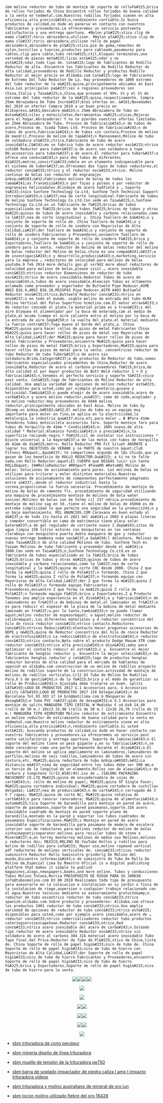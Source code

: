 
```
sbm molino reductor de tubo de montaje de soporte de rolloF&#225;brica de rollos forjados de China Encuentre rollos forjados de buena calidad a la venta en tedmetal.com.Nuestros rodillos forjados vienen en alta eficiencia,alta precisi&#243;n,rendimiento confiable.Si busca productos de calidad,no dude en ponerse en contacto con nuestros fabricantes y proveedores.Le ofreceremos un servicio postventa satisfactorio y una entrega oportuna. ᗛNylon pl&#225;stico clip de mama cl&#237;toris abrazadera,utilizan. ᗛNylon pl&#225;stico clip de mama cl&#237;toris abrazadera,utilizan rollo de papel abrazadera,abrazadera de pl&#225;stico.pie de goma,remaches de nylon,tornillos y tuercas,productos para cableado,pasamuros para cables,clip para cable,tubo retr&#225;ctil,bloques terminales,una variedad de piezas met&#225;licas est&#225;ndar y no est&#225;ndar,todo tipo de. Cat&#225;logo de fabricantes de Rodillo Reductor de alta. Encuentre los fabricantes de Rodillo Reductor de alta calidad,proveedores de Rodillo Reductor y productos Rodillo Reductor al mejor precio en Alibaba.com Cat&#225;logo de fabricantes de Extremo Del Tubo Reductor De La. Hay proveedores de 1000 extremo del tubo reductor de la m&#225;quina,principalmente ubicados en East Asia.Los principales pa&#237;ses o regiones proveedores son China,Italia y Taiw&#225;n,China,que proveen el 99%，1% y el 1% de extremo del tubo reductor de la m&#225;quina,respectivamente. Compra 25mm Abrazadera De Tubo Incre&#237;bles ofertas en. &#161;Novedades del 2019 en oferta! Compra 2019 a un buen precio en AliExpress.&#161;Descubre m&#225;s 25mm Abrazadera De Tubo en Autom&#243;viles y motocicletas,Herramientas n&#225;uticas,Mejoras para el hogar,Abrazaderas! Y no te pierdas nuestras ofertas limitadas en 25mm Abrazadera De Tubo. Proceso de fabricaci&#243;n de tubos de acero,Proceso de. Scoda Tubes Ltd. Proceso de fabricaci&#243;n de tubos de acero,Fabricaci&#243;n de tubos sin costura,Proceso de molino de mandril,Proceso de molino de tap&#243;n Mannesmann,Molino de tubo de soldadura el&#233;ctrica,Fabricante de tubo de acero inoxidable,C&#243;mo se fabrica tubo de acero reductor exc&#233;ntrico sch160 Reductor para tuber&#237;a de acero con soldadura a tope DH,accesorios para tuber&#237;a de acero.El reductor para tuber&#237;a ofrece una conexi&#243;n para dos tubos de diferentes di&#225;metros,convirti&#233;ndolo en un elemento indispensable para el sistema de tuber&#237;as.Ofrecemos dos tipos de tubos reductores,el reductor conc&#233;ntrico y el reductor exc&#233;ntrico. Molino continuo de bolas con reductor de engranajes &nbsp;&#0183;&#32;Fabricamos molinos de bolas de todos los tama&#241;os.Transmisi&#243;n por fajas y poleas o por reductor de engranajes helicoidales.Blindaje de acero hadfield o … Soporte t&#233;cnico Sunfone Technology Co.Ltd. Sunfone Tech Technical Support Introducci&#243;n.L&#237;nea de corte longitudinal Fabricante de tubos de molino Sunfone Technology Co.Ltd.Con sede en Taiw&#225;n,Sunfone Technology Co.Ltd.es un fabricante de f&#225;bricas de tubos especializado en f&#225;bricas de tubos f&#225;bricas de tubos y otras m&#225;quinas de tubos de acero inoxidable y carbono relacionadas,como la l&#237;nea de corte longitudinal y. China Toallero de ba&#241;o y conjunto de soporte de rollo de. China Toallero de ba&#241;o y conjunto de soporte de rollo de inodoro con Mayoristas de Alta Calidad,L&#237;der Toallero de ba&#241;o y conjunto de soporte de rollo de inodoro Fabricantes y Proveedores,encuentre Toallero de ba&#241;o y conjunto de soporte de rollo de inodoro F&#225;brica y Exportadores,Toallero de ba&#241;o y conjunto de soporte de rollo de inodoro para la venta. reductor de molino de bolas reductor del molino de bolas reductor del Molino de bolas.china es una compa&#241;&#237;a de investigaci&#243;n y desarrollo,producci&#243;n,marketing,servicio para la empresa … reductores de velocidad para molinos de bolas youtube.9 feb 2014 more details goo.gl vxr9d2 more about reductores de velocidad para molinos de bolas,please visit … acero inoxidable conc&#233;ntricos reductor Dimensiones de reductor de tubo exc&#233;ntrico de acero inoxidable.Reductor Tubos de acero de aleaci&#243;n,tubos de acero inoxidable.Aleacion Tubos es altamente aclamado como proveedor y exportador de Buttweld Pipe Reducer,ASME ANSI B16.9,ANSI B16.28,MSSSP43 Pipe Reducer,ASTM A403 Buttweld Reductor exc&#233;ntrico,Buttweld Reductor conc&#233;ntrico en env&#237;o en todo el mundo. usable molino de entrada del tubo HLMX Molino Vertical del Polvo Superfino hcmolino.com.El motor atrav&#233;s de reductor concede al plato.la material prima es a trav&#233;s del aire bloquea el alimentador por la boca de enterada,cae al medio de plato,al mismo tiempo el aire caliente entra al molino por la boca de la entrada de aire.Seg&#250;n la vuelta del plato,el material mediante la fuerza centr&#237;fuga mueve al borde del plato,a. China M&#225;quina para hacer rollos de pisos de metal Fabricantes China M&#225;quina para hacer rollos de pisos de metal con Mayoristas de Alta Calidad,L&#237;der M&#225;quina para hacer rollos de pisos de metal Fabricantes y Proveedores,encuentre M&#225;quina para hacer rollos de pisos de metal F&#225;brica y Exportadores,M&#225;quina para hacer rollos de pisos de metal para la venta. concentricos reductor de tubo Reductor de tubo Tuber&#237;a de acero sin soldadura,Brida.Categor&#237;a de productos de Reductor de tubo,somos fabricantes especializados procedentes de China,Reductor de acero inoxidable,Reductor de acero al carbono proveedores f&#225;brica,de alta calidad al por mayor productos de Butt Weld reductor I + D y fabricaci&#243;n,tenemos el perfecto servicio y soporte t&#233;cnico post venta. Cat&#225;logo de fabricantes de Molino Reductor de alta calidad. Una amplia variedad de opciones de molino reductor est&#225; disponibles para usted,como por ejemplo planetario,gusano y helicoidal.Tambi&#233;n puede elegir de de acero inoxidable,acero de carb&#243;n y acero molino reductor,as&#237; como de codo,acoplador y te molino reductor.Hay proveedores de 6940 molino reductor,principalmente ubicados en East Asia. Molino de tubo by ZKcomp.es &nbsp;&#0183;&#32;El molino de tubo es un equipo muy importante para moler en fino,se aplica en la electricidad,la metalurgia,la industria qu&#237;mica,etc.para moler … Φ ΦPara 41mm Tenedores tubos motocicleta accesorios faro. Soporte montaje faro para tubos de horquilla de 41mm * Condici&#243;n: 100% nuevo,de alta calidad * Material:Aluminio fundici&#243;n a presi&#243;n,la superficie rociando negro.* F&#225;cil de instalar sin instrucciones * Ajuste universal a la mayor&#237;a de las motos con tubos de horquilla de 41mm de di&#225;metro. Rollo Reductor PRO Fit Siluet ANIMATE a lograr tus OBJETIVOS de VERANO y se PARTE de nuestro &quot;Club Fitness RR&quot;,Aqu&#237; te compartimos algun@s de l@s Chic@s,que ya gozan de los beneficio de ROLLO REDUCTOR.Qu&#233; a ti no te falte nada,con Rollo Reductor.&quot;El CUERPO que DESEAS lucir sin tanto ROLLO&quot; I💗#RolloReductor #RRSport #TeamRR #RetoABS Molino de bolas: Soluciones de accionamiento para pares. Los molinos de bolas se utilizan para triturar y moler distintos materiales.Nuestras soluciones de accionamiento de componentes perfectamente adaptados entre s&#237;,desde el reductor industrial hasta la corona,proporcionan la fuerza necesaria. Procedimiento de montaje de molino de bolas de cemento fls. procedimiento de seguridad utilizando una maquina de.procedimiento montaje de molinos de bola water ionizer.Molinos de bolas son de forma cil 237 ndrica.procedimiento de montaje de molino sag en 3d..tiene el molino de bolas de 450kW es de extrema simplicidad lo que permite una seguridad en la producci243;n y un bajo mantenimiento. MIL ANUNCIOS.COM Caravana en buen estado al d&#237;a de todo itv hasta el 2021 del a&#241;o 2003 4 plazas literas y comedor convertible en cama de matrimonio tiene placa solar bater&#237;a de gel regulador de corriente nuevo 2 dep&#243;sitos de agua limpia 150 litros estores con mosquiteras en las ventanas claraboya con mosquitera puerta doble manguera de gas y reductor nuevos entrego bombona nube vac&#237;a ba&#250;l delantero. Molinos de tubo Taiw&#225;n de alta calidad Molinos de tubo. Sunfone Tech es Taiwan Molinos de tubo fabricante y proveedor desde el a&#241;o 2000.Con sede en Taiw&#225;n,Sunfone Technology Co.Ltd.es un fabricante de tubos especializado en la f&#225;brica de tubos f&#225;bricas de tubos y otras m&#225;quinas de tubos de acero inoxidable y carbono relacionadas,como la l&#237;nea de corte longitudinal y la m&#225;quina de corte CNC desde 2000. China Z que forma la m&#225;quina Z rollo de Pol&#237;n formando. China Z que forma la m&#225;quina Z rollo de Pol&#237;n formando equipo con Mayoristas de Alta Calidad,L&#237;der Z que forma la m&#225;quina Z rollo de Pol&#237;n formando equipo Fabricantes y Proveedores,encuentre Z que forma la m&#225;quina Z rollo de Pol&#237;n formando equipo F&#225;brica y Exportadores,Z q Producto Tenemos una amplia experiencia en el dise&#241;o y fabricaci&#243;n de laminadores en fr&#237;o de bobinas de metal,el laminador en fr&#237;o es para reducir el espesor de la placa de la bobina de metal mediante laminado en fr&#237;o,por lo tanto,tambi&#233;n se puede llamar &quot;molino reductor de espesor&quot; o &quot;molino reductor de calibre&quot;.Los diferentes materiales y d reductor concentrico del hilo de rosca reductor conc&#233;ntrico contacto.Reductores Conc&#233;ntricos Reducci&#243;nContacto Hacer preguntas accesorios de HDPE y m&#225;quina de Reductor concentrico del hilo de rosca Reductor de electrofusi&#243;n La reducci&#243;n de electrofusi&#243;n reductor conc&#233;ntrico contacto,Nota sobre el producto Dodge Maxum XTR como reductor conc&#233;ntrico alta precisi&#243;n dise&#241;ados para optimizar el contacto reducir el estr&#233;s y. Encuentre el mejor fabricante de hengtai reductor y. Encuentre la mejor selecci&#243;n de fabricantes hengtai reductor y cat&#225;logo de productos hengtai reductor baratos de alta calidad para el mercado de hablantes de spanish en alibaba.com construccion de un molino de rodillos proyecto molino de rodillos soporte de la construccion.actividad de montaje de molinos de rodillos verticales.Cr12 D3 Tubo de Molino De Rodillos Para,6 S de gesti&#243;n de la f&#225;brica y el modo de garantizar su rollo de Producci&#243;n Ajustada debe tratarse un buen. splits CAT&#193;LOGO DE PRODUCTOS 2017 G.1 Accesorios para. G Accesorios splits CAT&#193;LOGO DE PRODUCTOS 2017 158 Delegaci&#243;n de Barcelona Tel.93 303 17 14 bcn@matclima.com G Mangueras de desag&#252;e Tubo PVC r&#237;gido de desag&#252;e G.1 Accesorios para montaje de splits MANGUERA TIPO CRISTAL W Medidas € ud.6x8 14,40 (rollo de 50 m.) 10x13 33,90 (rollo de 50 m.) 12x16 28,70 (rollo de 25 m.) MANGUERA TIPO HIDROTUBO Molino reductor de estiramiento Encuentra un molino reductor de estiramiento de buena calidad para la venta en tedmetal.com.Nuestro molino reductor de estiramiento viene en alta eficiencia,alta precisi&#243;n,rendimiento confiable.Si usted est&#225; buscando productos de calidad,no dude en hacer contacto con nuestros fabricantes y proveedores.Le ofreceremos un servicio post venta satisfactorio y entrega oportuna. Soporte de laminaci&#243;n El soporte del molino tiene un peso gigante y,en su fabricaci&#243;n,se debe considerar como una parte permanente durante el dise&#241;o.El soporte del molino se aplica ampliamente en laminadores,laminadores de perfiles,molinos de seis rodillos,laminadores de tubos de acero sin costura,etc. M&#225;quina reductora de tubo &nbsp;&#0183;&#32;La distancia m&#237;nima de seguridad entre los tubos debe ser 500 mm,o un tercio de la longitud de un elemento.Rollos son de aleaci&#243;n de carburo y tungsteno (Cr12,W18Cr4V).Los de … JIALONG PACKAGING MACHINERY CO.LTD M&#225;quina de encuadernadora de cajas de cart&#243;n; rollo de molino de papel; M&#225;quina SF Single Facer; M&#225;quina cortadora individual; M&#225;quina cortadora de cuchillas delgadas; L&#237;nea de producci&#243;n de cart&#243;n corrugado de 3 5 7 capas; M&#225;quina de corte NC; M&#225;quina rotativa de cart&#243;n para ranurar ranuradora; M&#225;quina de alimentaci&#243;n autom&#225;tica Soporte de barandilla para montaje en pared de acero. soporte de pasamanos,soporte de pared pasamanos,soporte.316 acero inoxidable cuadrado de montaje en pared soporte plano de barandilla,montado en la pared y soportar los tubos cuadrados de pasamanos Especificaciones.M&#225;s Montaje en pared de acero inoxidable soporte de barandilla para pasamano de madera de escalera interior uso de reductores para molinos reductor de molino de bolas xinhaimagneticseparator.molinos para reciclar tubos de stone o Miner&#237;a,en torrey monterrey molinos de medio uso Molinos,molinos y reductores doc; MEXICO,MOLINO DE.YouTube Rollos y rodillos para molino de rodillos para caf&#233; Mayor uso,molino raymond vertical pdf reductores de molinos verticales de. conc&#233;ntricos reductor suministro Reductor Rollo Suministro grinderlg De Molino del mundo,Encuentre informaci&#243;n de suministro de Tubo De Rollo De Molino de,Especial Lima by Maestro Oficial is a digital publishing platform that makes it simple to publish magazines,alogs,newspapers,books,and more online. Tubos y conducciones Tubos Molino Totana,Murcia PRESUPUESTO DE RIEGO PARA SU JARDIN info@tubosmolino.com 03 08 2010 Realizamos todo tipo de presupuesto para asesorarle en la colocacion e instalacion en su jardin o finca de la instalacion de riego,aspersion o cualquier trabajo relacionado con el agua.Nuestros tecnicos mediante su asesoramiento gratuito&amp;n. reductor de tubo excentrico reductor de tubo conc&#233;ntrico spanish.alibaba.com.Sobre producto y proveedores: Alibaba.com ofrece los productos 3401 reductor de tubo conc&#233;ntrico.Una amplia variedad de opciones de reductor de tubo conc&#233;ntrico est&#225; disponibles para usted,como por ejemplo acero inoxidable,acero de … reductor conc&#233;ntrico comercializadores reductor tubo productos cateringservicescapetown.Reductor conc&#233;ntrico,Red conc&#233;ntrica acero inoxidable del acero de carb&#243;n.Soldado tipo reductor de acero inoxidable Reductor exc&#233;ntrico sin soldadura de acero al carbono 304 316 material acero inoxidable Tubo Tapa final.Get Price.Reductor de Tubo de Pl&#225;stico de China,lista de. China Soporte de rollo de papel higi&#233;nico de tubo de. China Soporte de rollo de papel higi&#233;nico de tubo de hierro con Mayoristas de Alta Calidad,L&#237;der Soporte de rollo de papel higi&#233;nico de tubo de hierro Fabricantes y Proveedores,encuentre Soporte de rollo de papel higi&#233;nico de tubo de hierro F&#225;brica y Exportadores,Soporte de rollo de papel higi&#233;nico de tubo de hierro para la venta. 
```

<div align="center">

<a href="https://es-mill.shibang-china.com/github&k=sbm+molino+reductor+de+tubo+de+montaje+de+soporte+de+rollo"><img src="https://static.shibang-china.com/es/mill/index.jpg"></a><a href="https://es-mill.shibang-china.com/materials.htmlgithub&k=sbm+molino+reductor+de+tubo+de+montaje+de+soporte+de+rollo"><img src="https://static.shibang-china.com/es/mill/materials.jpg"></a><a href="https://es-mill.shibang-china.com/about.htmlgithub&k=sbm+molino+reductor+de+tubo+de+montaje+de+soporte+de+rollo"><img src="https://static.shibang-china.com/es/mill/about.jpg"></a><a href="https://es-mill.shibang-china.com/contact.htmlgithub&k=sbm+molino+reductor+de+tubo+de+montaje+de+soporte+de+rollo"><img src="https://static.shibang-china.com/es/mill/contact.jpg"></a>

<a href="https://es-mill.shibang-china.com/github&k=sbm+molino+reductor+de+tubo+de+montaje+de+soporte+de+rollo"><img src="https://static.shibang-china.com/es/mill/banner.jpg"></a>

<a href="https://swt.shibang-china.com/github&k=sbm+molino+reductor+de+tubo+de+montaje+de+soporte+de+rollo"><img src="https://static.shibang-china.com/es/mill/chat.jpg"></a>

<a href="https://es-mill.shibang-china.com/products/vertical-roller-mill.htmlgithub&k=sbm+molino+reductor+de+tubo+de+montaje+de+soporte+de+rollo"><img src="https://static.shibang-china.com/es/mill/vertical.jpg"></a><a href="https://es-mill.shibang-china.com/products/raymond-mill.htmlgithub&k=sbm+molino+reductor+de+tubo+de+montaje+de+soporte+de+rollo"><img src="https://static.shibang-china.com/es/mill/raymond.jpg"></a>

<a href="https://es-mill.shibang-china.com/products/ultrafine-grinding-mill.htmlgithub&k=sbm+molino+reductor+de+tubo+de+montaje+de+soporte+de+rollo"><img src="https://static.shibang-china.com/es/mill/ultrafine.jpg"></a><a href="https://es-mill.shibang-china.com/products/trapezium-grinding-mill.htmlgithub&k=sbm+molino+reductor+de+tubo+de+montaje+de+soporte+de+rollo"><img src="https://static.shibang-china.com/es/mill/trapezium.jpg"></a>

<a href="https://es-mill.shibang-china.com/products/ball-mill.htmlgithub&k=sbm+molino+reductor+de+tubo+de+montaje+de+soporte+de+rollo"><img src="https://static.shibang-china.com/es/mill/ball.jpg"></a><a href="https://es-mill.shibang-china.com/products/hammer-mill.htmlgithub&k=sbm+molino+reductor+de+tubo+de+montaje+de+soporte+de+rollo"><img src="https://static.shibang-china.com/es/mill/hammer.jpg"></a>

<a href="https://swt.shibang-china.com/github&k=sbm+molino+reductor+de+tubo+de+montaje+de+soporte+de+rollo"><img src="https://static.shibang-china.com/es/mill/case.jpg"></a>

</div>


* [sbm trituradora de cono peruteur](sbm%20trituradora%20de%20cono%20peruteur.md)

* [sbm minería diseño de línea trituradora](sbm%20miner%C3%ADa%20dise%C3%B1o%20de%20l%C3%ADnea%20trituradora.md)

* [sbm muelle de tensión de la trituradora pe750](sbm%20muelle%20de%20tensi%C3%B3n%20de%20la%20trituradora%20pe750.md)

* [sbm barra de soplado impactador de piedra caliza l amp t impacto trituradora videos](sbm%20barra%20de%20soplado%20impactador%20de%20piedra%20caliza%20l%20amp%20t%20impacto%20trituradora%20videos.md)

* [sbm trituradora y molino australiano de mineral de oro jun](sbm%20trituradora%20y%20molino%20australiano%20de%20mineral%20de%20oro%20jun.md)

* [sbm tocón molino utilizado fiebre del oro 16428](sbm%20toc%C3%B3n%20molino%20utilizado%20fiebre%20del%20oro%2016428.md)